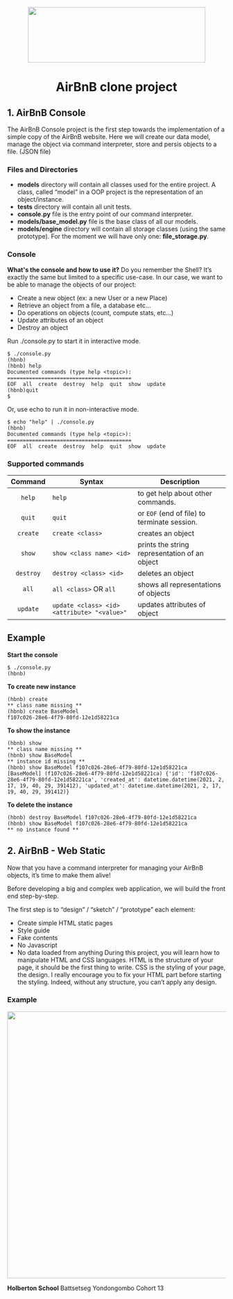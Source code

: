 <p align="center">
  <img width="409" height="128" src="https://www.holbertonschool.com/holberton-logo.png">
</p>

<h1 align="center">AirBnB clone project</h1>

## 1. AirBnB Console

The AirBnB Console project is the first step towards the implementation of a simple copy of the AirBnB website. Here we will create our data model, manage the object via command interpreter, store and persis objects to a file. (JSON file)

### Files and Directories
- **models** directory will contain all classes used for the entire project. A class, called “model” in a OOP project is the representation of an object/instance.
- **tests** directory will contain all unit tests.
- **console.py** file is the entry point of our command interpreter.
- **models/base_model.py** file is the base class of all our models.
- **models/engine** directory will contain all storage classes (using the same prototype). For the moment we will have only one: **file_storage.py**.


### Console
**What's the console and how to use it?**
Do you remember the Shell? It’s exactly the same but limited to a specific use-case. In our case, we want to be able to manage the objects of our project:

- Create a new object (ex: a new User or a new Place)
- Retrieve an object from a file, a database etc…
- Do operations on objects (count, compute stats, etc…)
- Update attributes of an object
- Destroy an object

Run ./console.py to start it in interactive mode.

```
$ ./console.py
(hbnb)
(hbnb) help
Documented commands (type help <topic>):
========================================
EOF  all  create  destroy  help  quit  show  update
(hbnb)quit
$
```
Or, use echo to run it in non-interactive mode.
```
$ echo "help" | ./console.py
(hbnb)
Documented commands (type help <topic>):
========================================
EOF  all  create  destroy  help  quit  show  update
```

### Supported commands

| Command  | Syntax                        |Description                                    |  
|:-------: | ------------------------------|----------------|  
| `help`   |`help`                         |to get help about other commands.             |  
| `quit`   |`quit`                         |or `EOF` (end of file) to terminate session.   | 
| `create` |`create <class>`               |creates an object |
|`show`    |`show <class name> <id>`       |prints the string representation of an object|
| `destroy`|`destroy <class> <id>`         |deletes an object|
|`all`     |`all <class>` OR `all`         |shows all representations of objects|
|`update`  |`update <class> <id> <attribute> "<value>"`	      |updates attributes of object|


## Example
**Start the console**
```
$ ./console.py
(hbnb)
```

**To create new instance**
```
(hbnb) create
** class name missing **
(hbnb) create BaseModel
f107c026-28e6-4f79-80fd-12e1d58221ca
```
**To show the instance**
```
(hbnb) show
** class name missing **
(hbnb) show BaseModel
** instance id missing **
(hbnb) show BaseModel f107c026-28e6-4f79-80fd-12e1d58221ca
[BaseModel] (f107c026-28e6-4f79-80fd-12e1d58221ca) {'id': 'f107c026-28e6-4f79-80fd-12e1d58221ca', 'created_at': datetime.datetime(2021, 2, 17, 19, 40, 29, 391412), 'updated_at': datetime.datetime(2021, 2, 17, 19, 40, 29, 391412)}
```
**To delete the instance**
```
(hbnb) destroy BaseModel f107c026-28e6-4f79-80fd-12e1d58221ca
(hbnb) show BaseModel f107c026-28e6-4f79-80fd-12e1d58221ca
** no instance found **
```

## 2. AirBnB - Web Static
Now that you have a command interpreter for managing your AirBnB objects, it’s time to make them alive!

Before developing a big and complex web application, we will build the front end step-by-step.

The first step is to “design” / “sketch” / “prototype” each element:

- Create simple HTML static pages
- Style guide
- Fake contents
- No Javascript
- No data loaded from anything
During this project, you will learn how to manipulate HTML and CSS languages. HTML is the structure of your page, it should be the first thing to write. CSS is the styling of your page, the design. I really encourage you to fix your HTML part before starting the styling. Indeed, without any structure, you can’t apply any design.

### Example
<p align="center">
  <img width="902" height="614" src="https://github.com/Battsetseg20/AirBnB_clone/blob/main/web_static/images/Output.png">
</p>



**Holberton School**
Battsetseg Yondongombo Cohort 13
